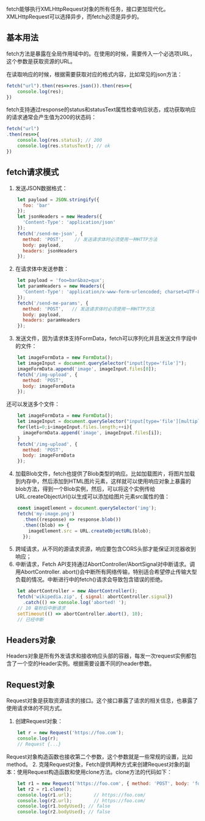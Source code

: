 fetch能够执行XMLHttpRequest对象的所有任务，接口更加现代化。XMLHttpRequest可以选择异步，而fetch必须是异步的。

## 基本用法
fetch方法是暴露在全局作用域中的。在使用的时候，需要传入一个必选项URL，这个参数是获取资源的URL。

在读取响应的时候，根据需要获取对应的格式内容，比如常见的json方法：

```javascript
fetch("url").then(res=>res.json()).then(res=>{
	console.log(res);
})
```

fetch支持通过response的status和statusText属性检查响应状态，成功获取响应的请求通常会产生值为200的状态码：

```javascript
fetch("url")
.then(res=>{
	console.log(res.status); // 200
	console.log(res.statusText); // ok
})
```
## fetch请求模式
1. 发送JSON数据格式：

```javascript
    let payload = JSON.stringify({
      foo: 'bar'
    });
    let jsonHeaders = new Headers({
      'Content-Type': 'application/json'
    });
    fetch('/send-me-json', {
      method: 'POST',    // 发送请求体时必须使用一种HTTP方法
      body: payload,
      headers: jsonHeaders
    });
```
2. 在请求体中发送参数：

```javascript
    let payload = 'foo=bar&baz=qux';
    let paramHeaders = new Headers({
      'Content-Type': 'application/x-www-form-urlencoded; charset=UTF-8'
    });
    fetch('/send-me-params', {
      method: 'POST',   // 发送请求体时必须使用一种HTTP方法
      body: payload,
      headers: paramHeaders
    });
```
3. 发送文件，因为请求体支持FormData，fetch可以序列化并且发送文件字段中的文件：

```javascript
    let imageFormData = new FormData();
    let imageInput = document.querySelector("input[type='file']");
    imageFormData.append('image', imageInput.files[0]);
    fetch('/img-upload', {
      method: 'POST',
      body: imageFormData
    });
```
还可以发送多个文件：

```javascript
    let imageFormData = new FormData();
    let imageInput = document.querySelector("input[type='file'][multiple]");
    for(leti=0;i<imageInput.files.length;++i){
      imageFormData.append('image', imageInput.files[i]);
    }
    fetch('/img-upload', {
      method: 'POST',
      body: imageFormData
    });
```

4. 加载Blob文件，fetch也提供了Blob类型的响应。比如加载图片，将图片加载到内存中，然后添加到HTML图片元素，这样就可以使用响应对象上暴露的blob方法，得到一个Blob实例，然后，可以将这个实例传给URL.createObjectUrl()以生成可以添加给图片元素src属性的值：

```javascript
    const imageElement = document.querySelector('img');
    fetch('my-image.png')
      .then((response) => response.blob())
      .then((blob) => {
        imageElement.src = URL.createObjectURL(blob);
      });
```
5. 跨域请求，从不同的源请求资源，响应要包含CORS头部才能保证浏览器收到响应；
6. 中断请求，Fetch API支持通过AbortController/AbortSignal对中断请求。调用AbortController. abort()会中断所有网络传输，特别适合希望停止传输大型负载的情况。中断进行中的fetch()请求会导致包含错误的拒绝。

```javascript
    let abortController = new AbortController();
    fetch('wikipedia.zip', { signal: abortController.signal})
      .catch(() => console.log('aborted! ');
    // 10 毫秒后中断请求
    setTimeout(() => abortController.abort(), 10);
    // 已经中断
```
##  Headers对象
Headers对象是所有外发请求和接收响应头部的容器，每发一次request实例都包含了一个空的Header实例。根据需要设置不同的header参数。

## Request对象
Request对象是获取资源请求的接口。这个接口暴露了请求的相关信息，也暴露了使用请求体的不同方式。
1. 创建Request对象：

```javascript
    let r = new Request('https://foo.com');
    console.log(r);
    // Request {...}
```
Request对象构造函数也接收第二个参数，这个参数就是一些常规的设置，比如method。
2. 克隆Request对象，Fetch提供两种方式来创建Request对象的副本：使用Request构造函数和使用clone方法。clone方法的代码如下：

```javascript
    let r1 = new Request('https://foo.com', { method: 'POST', body: 'foobar' });
    let r2 = r1.clone();
    console.log(r1.url);        // https://foo.com/
    console.log(r2.url);        // https://foo.com/
    console.log(r1.bodyUsed); // false
    console.log(r2.bodyUsed); // false
```

